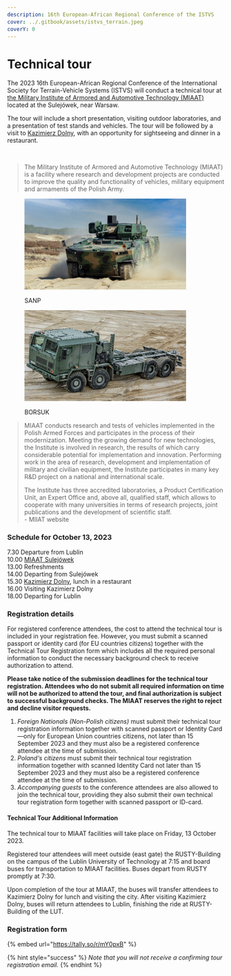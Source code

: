 ```yaml
---
description: 16th European-African Regional Conference of the ISTVS
cover: ../.gitbook/assets/istvs_terrain.jpeg
coverY: 0
---
```


# Technical tour

The 2023 16th European-African Regional Conference of the International Society for Terrain-Vehicle Systems (ISTVS) will conduct a technical tour at [the Military Institute of Armored and Automotive Technology (MIAAT)](https://witpis.pl/english-2/witpis-home-cloned/) located at the Sulejówek, near Warsaw.

The tour will include a short presentation, visiting outdoor laboratories, and a presentation of test stands and vehicles. The tour will be followed by a visit to [Kazimierz Dolny](https://www.kazimierz-dolny.pl/), with an opportunity for sightseeing and dinner in a restaurant.

<figure><img src="../.gitbook/assets/header_www_2023_v7_EN.png" alt=""><figcaption></figcaption></figure>

> The Military Institute of Armored and Automotive Technology (MIAAT) is a facility where research and development projects are conducted to improve the quality and functionality of vehicles, military equipment and armaments of the Polish Army.

<div>

<figure><img src="../.gitbook/assets/Borsuk_2.jpg" alt="" width="375"><figcaption><p>SANP</p></figcaption></figure>

 

<figure><img src="../.gitbook/assets/sanp_6.jpg" alt="" width="375"><figcaption><p>BORSUK</p></figcaption></figure>

</div>

> MIAAT conducts research and tests of vehicles implemented in the Polish Armed Forces and participates in the process of their modernization. Meeting the growing demand for new technologies, the Institute is involved in research, the results of which carry considerable potential for implementation and innovation. Performing work in the area of research, development and implementation of military and civilian equipment, the Institute participates in many key R\&D project on a national and international scale.
>
> The Institute has three accredited laboratories, a Product Certification Unit, an Expert Office and, above all, qualified staff, which allows to cooperate with many universities in terms of research projects, joint publications and the development of scientific staff.\
> \- MIIAT website

### Schedule for October 13, 2023

7.30 Departure from Lublin\
10.00 [MIAAT Sulejówek](https://witpis.pl/english-2/witpis-home-cloned/)\
13.00 Refreshments\
14.00 Departing from Sulejówek\
15.30 [Kazimierz Dolny](https://www.kazimierz-dolny.pl/), lunch in a restaurant\
16.00 Visiting Kazimierz Dolny\
18.00 Departing for Lublin

### Registration details

For registered conference attendees, the cost to attend the technical tour is included in your registration fee. However, you must submit a scanned passport or identity card (for EU countries citizens) together with the Technical Tour Registration form which includes all the required personal information to conduct the necessary background check to receive authorization to attend.&#x20;

**Please take notice of the submission deadlines for the technical tour registration. Attendees who do not submit all required information on time will not be authorized to attend the tour, and final authorization is subject to successful background checks. The MIAAT reserves the right to reject and decline visitor requests.**

1. _Foreign Nationals (Non-Polish citizens)_ must submit their technical tour registration information together with scanned passport or Identity Card—only for European Union countries citizens, not later than 15 September 2023 and they must also be a registered conference attendee at the time of submission.
2. _Poland‘s citizens_ must submit their technical tour registration information together with scanned Identity Card not later than 15 September 2023 and they must also be a registered conference attendee at the time of submission.
3. _Accompanying guests_ to the conference attendees are also allowed to join the technical tour, providing they also submit their own technical tour registration form together with scanned passport or ID-card.&#x20;

#### Technical Tour Additional Information&#x20;

The technical tour to MIAAT facilities will take place on Friday, 13 October 2023.&#x20;

Registered tour attendees will meet outside (east gate) the RUSTY-Building on the campus of the Lublin University of Technology at 7:15 and board buses for transportation to MIAAT facilities. Buses depart from RUSTY promptly at 7:30.&#x20;

Upon completion of the tour at MIAAT, the buses will transfer attendees to Kazimierz Dolny for lunch and visiting the city. After visiting Kazimierz Dolny, buses will return attendees to Lublin, finishing the ride at RUSTY-Building of the LUT.

### Registration form

{% embed url="https://tally.so/r/mY0pxB" %}

{% hint style="success" %}
_Note that you will not receive a confirming tour registration email._
{% endhint %}
